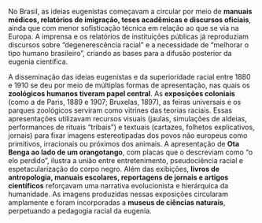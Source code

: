 No Brasil, as ideias eugenistas começavam a circular por meio de **manuais médicos, relatórios de imigração, teses acadêmicas e discursos oficiais**, ainda que com menor sofisticação técnica em relação ao que se via na Europa. A imprensa e os relatórios de instituições públicas já reproduziam discursos sobre “degenerescência racial” e a necessidade de “melhorar o tipo humano brasileiro”, criando as bases para a difusão posterior da eugenia científica.

A disseminação das ideias eugenistas e da superioridade racial entre 1880 e 1910 se deu por meio de múltiplas formas de apresentação, nas quais os **zoológicos humanos tiveram papel central**. As **exposições coloniais** (como a de Paris, 1889 e 1907; Bruxelas, 1897), as feiras universais e os parques zoológicos serviram como vitrines das teorias raciais. Essas apresentações utilizavam recursos visuais (jaulas, simulações de aldeias, performances de rituais “tribais”) e textuais (cartazes, folhetos explicativos, jornais) para fixar imagens estereotipadas dos povos não europeus como primitivos, irracionais ou próximos dos animais. A apresentação de **Ota Benga ao lado de um orangotango**, com placas que o descreviam como “o elo perdido”, ilustra a união entre entretenimento, pseudociência racial e espetacularização do corpo negro. Além das exibições, **livros de antropologia, manuais escolares, reportagens de jornais e artigos científicos** reforçavam uma narrativa evolucionista e hierárquica da humanidade. As imagens produzidas nessas exposições circularam amplamente e foram incorporadas a **museus de ciências naturais**, perpetuando a pedagogia racial da eugenia.
